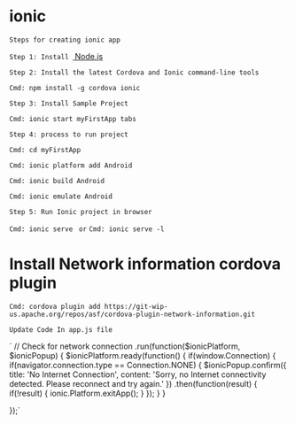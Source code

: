 # ionic

`Steps for creating ionic app `

`Step 1: Install `<a href="https://nodejs.org/en/" traget="_blank"> Node.js</a>

`Step 2: Install the latest Cordova and Ionic command-line tools `

`Cmd: npm install -g cordova ionic `

`Step 3: Install Sample Project `

`Cmd: ionic start myFirstApp tabs `

`Step 4: process to run project`

`Cmd: cd myFirstApp`

`Cmd: ionic platform add Android`

`Cmd: ionic build Android`

`Cmd: ionic emulate Android`

`Step 5: Run Ionic project in browser `

`Cmd: ionic serve `
`or`
`Cmd: ionic serve -l`



# Install Network information cordova plugin

`Cmd: cordova plugin add https://git-wip-us.apache.org/repos/asf/cordova-plugin-network-information.git`

`Update Code In app.js file`

`   // Check for network connection
.run(function($ionicPlatform, $ionicPopup) {
  $ionicPlatform.ready(function() {
    if(window.Connection) {
      if(navigator.connection.type == Connection.NONE) {
        $ionicPopup.confirm({
          title: 'No Internet Connection',
          content: 'Sorry, no Internet connectivity detected. Please reconnect and try again.'
        })
        .then(function(result) {
          if(!result) {
            ionic.Platform.exitApp();
          }
        });
      }
    }

  });`

